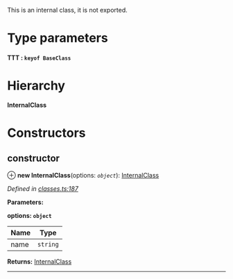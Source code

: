 

This is an internal class, it is not exported.

# Type parameters
#### TTT :  `keyof BaseClass`
# Hierarchy

**InternalClass**

# Constructors

<a id="constructor"></a>

##  constructor

⊕ **new InternalClass**(options: *`object`*): [InternalClass](_classes_.internalclass.md)

*Defined in [classes.ts:187](https://github.com/OutSystems/typedoc-plugin-markdown/blob/master/test/src/classes.ts#L187)*

**Parameters:**

**options: `object`**

| Name | Type |
| ------ | ------ |
| name | `string` |

**Returns:** [InternalClass](_classes_.internalclass.md)

___

